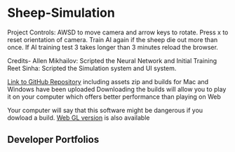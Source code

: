# Sheep-Simulation
Project Controls: AWSD to move camera and arrow keys to rotate. Press x to reset orientation of camera. Train AI again if the sheep die out more than once. If AI training test 3 takes longer than 3 minutes reload the browser.

Credits- Allen Mikhailov: Scripted the Neural Network and Initial Training 
Reet Sinha: Scripted the Simulation system and UI system.

[Link to GitHub Repository](https://github.com/SlinkyShelf/Sheep-Simulation) including assets zip and builds for Mac and Windows have been uploaded Downloading the builds will allow you to play it on your computer which offers better performance than playing on Web

Your computer will say that this software might be dangerous if you dowload a build.
  [Web GL version](https://play.unity.com/mg/other/webgl-builds-33670)  is also available

## Developer Portfolios

